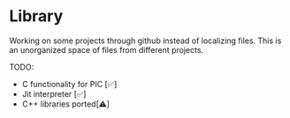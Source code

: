 # Library

Working on some projects through github instead of localizing files. This is an unorganized space of files from different projects.

TODO:
- C functionality for PIC [✅]
- Jit interpreter [✅]
- C++ libraries ported[⚠️]

